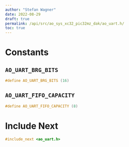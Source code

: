 ```yaml
---
author: "Stefan Wagner"
date: 2022-08-29
draft: true
permalink: /api/src/ao_sys_xc32_pic32mz_dak/ao_uart.h/
toc: true
---
```


# Constants

## `AO_UART_BRG_BITS`

```c
#define AO_UART_BRG_BITS (16)
```

## `AO_UART_FIFO_CAPACITY`

```c
#define AO_UART_FIFO_CAPACITY (8)
```

# Include Next

```c
#include_next <ao_uart.h>
```
